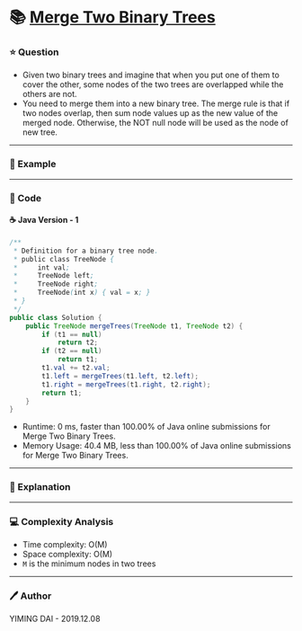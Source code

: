 # :books: [Merge Two Binary Trees](https://leetcode.com/problems/merge-two-binary-trees/)

### :star: Question

- Given two binary trees and imagine that when you put one of them to cover the other, some nodes of the two trees are overlapped while the others are not.
- You need to merge them into a new binary tree. The merge rule is that if two nodes overlap, then sum node values up as the new value of the merged node. Otherwise, the NOT null node will be used as the node of new tree.

--- 

### :car: Example



---

### :hammer: Code

#### :coffee: Java Version - 1

```java
/**
 * Definition for a binary tree node.
 * public class TreeNode {
 *     int val;
 *     TreeNode left;
 *     TreeNode right;
 *     TreeNode(int x) { val = x; }
 * }
 */
public class Solution {
    public TreeNode mergeTrees(TreeNode t1, TreeNode t2) {
        if (t1 == null)
            return t2;
        if (t2 == null)
            return t1;
        t1.val += t2.val;
        t1.left = mergeTrees(t1.left, t2.left);
        t1.right = mergeTrees(t1.right, t2.right);
        return t1;
    }
}
```

- Runtime: 0 ms, faster than 100.00% of Java online submissions for Merge Two Binary Trees.
- Memory Usage: 40.4 MB, less than 100.00% of Java online submissions for Merge Two Binary Trees.

---

### :pencil: Explanation



---

### :computer: Complexity Analysis

- Time complexity: O(M)
- Space complexity: O(M)
- `M` is the minimum nodes in two trees

---

### :pen: Author

YIMING DAI - 2019.12.08
